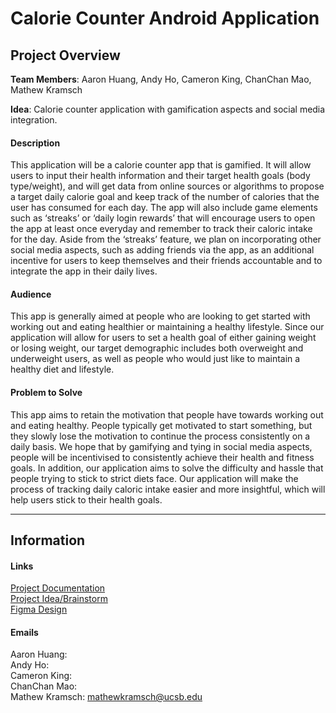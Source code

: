 # Calorie Counter Android Application

## Project Overview

**Team Members**: Aaron Huang, Andy Ho, Cameron King, ChanChan Mao, Mathew Kramsch 

**Idea**: Calorie counter application with gamification aspects and social media integration.

#### Description
This application will be a calorie counter app that is gamified. It will allow users to input their health information and their target health goals (body type/weight), and will get data from online sources or algorithms to propose a target daily calorie goal and keep track of the number of calories that the user has consumed for each day. 
The app will also include game elements such as ‘streaks’ or ‘daily login rewards’ that will encourage users to open the app at least once everyday and remember to track their caloric intake for the day. Aside from the ‘streaks’ feature, we plan on incorporating other social media aspects, such as adding friends via the app, as an additional incentive for users to keep themselves and their friends accountable and to integrate the app in their daily lives.

#### Audience
This app is generally aimed at people who are looking to get started with working out and eating healthier or maintaining a healthy lifestyle. Since our application will allow for users to set a health goal of either gaining weight or losing weight, our target demographic includes both overweight and underweight users, as well as people who would just like to maintain a healthy diet and lifestyle.

#### Problem to Solve
This app aims to retain the motivation that people have towards working out and eating healthy. People typically get motivated to start something, but they slowly lose the motivation to continue the process consistently on a daily basis. We hope that by gamifying and tying in social media aspects, people will be incentivised to consistently achieve their health and fitness goals. In addition, our application aims to solve the difficulty and hassle that people trying to stick to strict diets face. Our application will make the process of tracking daily caloric intake easier and more insightful, which will help users stick to their health goals.

---

## Information
#### Links
[Project Documentation](https://docs.google.com/document/d/1C3jKW0eY5vk2FBU2KxfJt62THZBQ9Zhku9-dq8PkYh4/edit) \
[Project Idea/Brainstorm](https://docs.google.com/document/d/16ygNktoWMI5ws5bw9VOr405scNEsafuZl3CZEMSH3sw/edit) \
[Figma Design](https://www.figma.com/team_invite/redeem/DEsdDLwBMtnjamyoYVoxwT)

#### Emails
Aaron Huang: \
Andy Ho: \
Cameron King: \
ChanChan Mao: \
Mathew Kramsch: mathewkramsch@ucsb.edu
